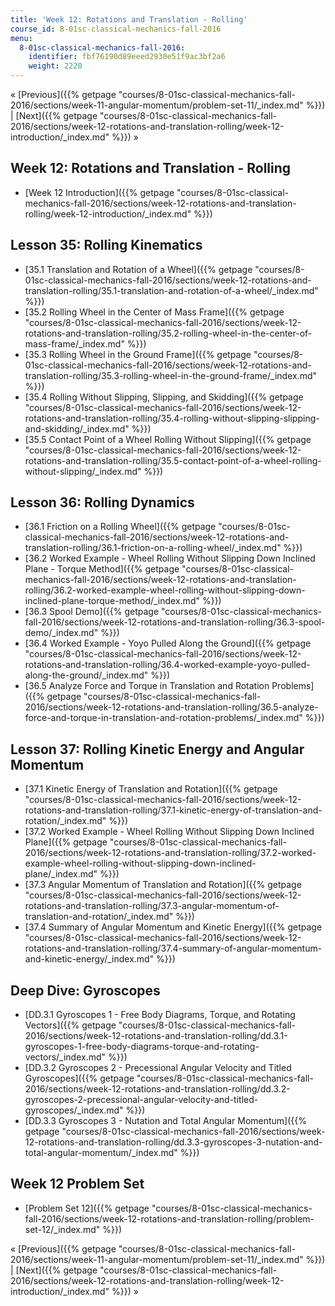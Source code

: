 ```yaml
---
title: 'Week 12: Rotations and Translation - Rolling'
course_id: 8-01sc-classical-mechanics-fall-2016
menu:
  8-01sc-classical-mechanics-fall-2016:
    identifier: fbf76190d89eeed2930e51f9ac3bf2a6
    weight: 2220
---
```

« [Previous]({{% getpage "courses/8-01sc-classical-mechanics-fall-2016/sections/week-11-angular-momentum/problem-set-11/_index.md" %}}) | [Next]({{% getpage "courses/8-01sc-classical-mechanics-fall-2016/sections/week-12-rotations-and-translation-rolling/week-12-introduction/_index.md" %}}) »

Week 12: Rotations and Translation - Rolling
--------------------------------------------

*   [Week 12 Introduction]({{% getpage "courses/8-01sc-classical-mechanics-fall-2016/sections/week-12-rotations-and-translation-rolling/week-12-introduction/_index.md" %}})

Lesson 35: Rolling Kinematics
-----------------------------

*   [35.1 Translation and Rotation of a Wheel]({{% getpage "courses/8-01sc-classical-mechanics-fall-2016/sections/week-12-rotations-and-translation-rolling/35.1-translation-and-rotation-of-a-wheel/_index.md" %}})
*   [35.2 Rolling Wheel in the Center of Mass Frame]({{% getpage "courses/8-01sc-classical-mechanics-fall-2016/sections/week-12-rotations-and-translation-rolling/35.2-rolling-wheel-in-the-center-of-mass-frame/_index.md" %}})
*   [35.3 Rolling Wheel in the Ground Frame]({{% getpage "courses/8-01sc-classical-mechanics-fall-2016/sections/week-12-rotations-and-translation-rolling/35.3-rolling-wheel-in-the-ground-frame/_index.md" %}})
*   [35.4 Rolling Without Slipping, Slipping, and Skidding]({{% getpage "courses/8-01sc-classical-mechanics-fall-2016/sections/week-12-rotations-and-translation-rolling/35.4-rolling-without-slipping-slipping-and-skidding/_index.md" %}})
*   [35.5 Contact Point of a Wheel Rolling Without Slipping]({{% getpage "courses/8-01sc-classical-mechanics-fall-2016/sections/week-12-rotations-and-translation-rolling/35.5-contact-point-of-a-wheel-rolling-without-slipping/_index.md" %}})

Lesson 36: Rolling Dynamics
---------------------------

*   [36.1 Friction on a Rolling Wheel]({{% getpage "courses/8-01sc-classical-mechanics-fall-2016/sections/week-12-rotations-and-translation-rolling/36.1-friction-on-a-rolling-wheel/_index.md" %}})
*   [36.2 Worked Example - Wheel Rolling Without Slipping Down Inclined Plane - Torque Method]({{% getpage "courses/8-01sc-classical-mechanics-fall-2016/sections/week-12-rotations-and-translation-rolling/36.2-worked-example-wheel-rolling-without-slipping-down-inclined-plane-torque-method/_index.md" %}})
*   [36.3 Spool Demo]({{% getpage "courses/8-01sc-classical-mechanics-fall-2016/sections/week-12-rotations-and-translation-rolling/36.3-spool-demo/_index.md" %}})
*   [36.4 Worked Example - Yoyo Pulled Along the Ground]({{% getpage "courses/8-01sc-classical-mechanics-fall-2016/sections/week-12-rotations-and-translation-rolling/36.4-worked-example-yoyo-pulled-along-the-ground/_index.md" %}})
*   [36.5 Analyze Force and Torque in Translation and Rotation Problems]({{% getpage "courses/8-01sc-classical-mechanics-fall-2016/sections/week-12-rotations-and-translation-rolling/36.5-analyze-force-and-torque-in-translation-and-rotation-problems/_index.md" %}})

Lesson 37: Rolling Kinetic Energy and Angular Momentum
------------------------------------------------------

*   [37.1 Kinetic Energy of Translation and Rotation]({{% getpage "courses/8-01sc-classical-mechanics-fall-2016/sections/week-12-rotations-and-translation-rolling/37.1-kinetic-energy-of-translation-and-rotation/_index.md" %}})
*   [37.2 Worked Example - Wheel Rolling Without Slipping Down Inclined Plane]({{% getpage "courses/8-01sc-classical-mechanics-fall-2016/sections/week-12-rotations-and-translation-rolling/37.2-worked-example-wheel-rolling-without-slipping-down-inclined-plane/_index.md" %}})
*   [37.3 Angular Momentum of Translation and Rotation]({{% getpage "courses/8-01sc-classical-mechanics-fall-2016/sections/week-12-rotations-and-translation-rolling/37.3-angular-momentum-of-translation-and-rotation/_index.md" %}})
*   [37.4 Summary of Angular Momentum and Kinetic Energy]({{% getpage "courses/8-01sc-classical-mechanics-fall-2016/sections/week-12-rotations-and-translation-rolling/37.4-summary-of-angular-momentum-and-kinetic-energy/_index.md" %}})

Deep Dive: Gyroscopes
---------------------

*   [DD.3.1 Gyroscopes 1 - Free Body Diagrams, Torque, and Rotating Vectors]({{% getpage "courses/8-01sc-classical-mechanics-fall-2016/sections/week-12-rotations-and-translation-rolling/dd.3.1-gyroscopes-1-free-body-diagrams-torque-and-rotating-vectors/_index.md" %}})
*   [DD.3.2 Gyroscopes 2 - Precessional Angular Velocity and Titled Gyroscopes]({{% getpage "courses/8-01sc-classical-mechanics-fall-2016/sections/week-12-rotations-and-translation-rolling/dd.3.2-gyroscopes-2-precessional-angular-velocity-and-titled-gyroscopes/_index.md" %}})
*   [DD.3.3 Gyroscopes 3 - Nutation and Total Angular Momentum]({{% getpage "courses/8-01sc-classical-mechanics-fall-2016/sections/week-12-rotations-and-translation-rolling/dd.3.3-gyroscopes-3-nutation-and-total-angular-momentum/_index.md" %}})

Week 12 Problem Set
-------------------

*   [Problem Set 12]({{% getpage "courses/8-01sc-classical-mechanics-fall-2016/sections/week-12-rotations-and-translation-rolling/problem-set-12/_index.md" %}})

« [Previous]({{% getpage "courses/8-01sc-classical-mechanics-fall-2016/sections/week-11-angular-momentum/problem-set-11/_index.md" %}}) | [Next]({{% getpage "courses/8-01sc-classical-mechanics-fall-2016/sections/week-12-rotations-and-translation-rolling/week-12-introduction/_index.md" %}}) »